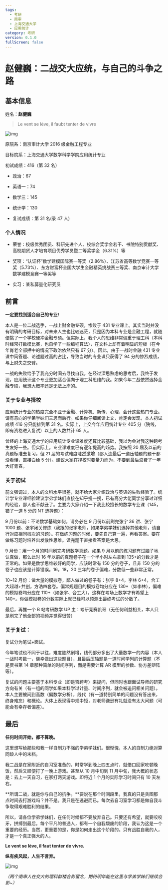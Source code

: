 ```yaml
---
tags:
  - 考研
  - 南审
  - 上海交通大学
  - 应用统计
category: 考研
version: 0.1.0
fullScreen: false
---
```


# 赵健巍：二战交大应统，与自己的斗争之路

## 基本信息

姓名：**赵健巍**

> Le vent se lève, il faubt tenter de vivre

![img](https://mark-vue-oss.oss-cn-hangzhou.aliyuncs.com/wpsqRu6cR.png)

原院系：南京审计大学 2016 级金融工程专业

目标院系：上海交通大学数学科学学院应用统计专业

初试成绩：416（第 32 名）

- 政治：67

- 英语一：74

- 数学三：145

- 统计学：130

- 复试成绩：第 31 名(录 47 人)

### 个人情况

- 荣誉：校级优秀团员、科研先进个人、校综合奖学金若干、书院特别贡献奖、高校期货人才培育项目优秀学员暨二等奖学金（6.31%）等

- 奖项：“认证杯”数学建模国际赛一等奖（2.86%）、江苏省高等数学竞赛一等奖（5.73%）、东方财富杯全国大学生金融精英挑战赛三等奖、南京审计大学数学建模竞赛一等奖等

- 实习：某私募量化研究员

## 前言

**一定要找到适合自己的专业!**

本人是一位二战选手，一战上财金融专硕，惨败于 431 专业课上。其实当时并没有明确的考研目标，对未来人生也比较迷茫，只是因为本科专业是金融工程，就随便挑了一个学校硬冲金融专硕。但实际上，我个人的思维非常偏重于理工科（本科时经常打数模比赛，也自学了一些编程算法），在文科上却有着明显的短板（在今年肖老全部押中的情况下政治依然只有 67 分）。因此，由于一战时金融 431 专业课中简答题、论述题过高的占比，导致当时的专业课只获得了 94 分的惨烈成绩，与上财失之交臂。

一战的失败给予了我充分时间去寻找自我。在经过深思熟虑的思考后，我终于发现，应用统计这个专业更加适合偏向于理工科思维的我。如果今年二战依然选择金融专硕，我想大概率还是无法上岸的。

### 关于专业与择校

应用统计专业的热度完全不亚于金融、计算机、新传、心理、会计这些热门专业。请有意向的学弟学妹们三思而后行。如果你仔细阅读上文，肯定会发现，本人初试成绩 416 分只能排到第 31 名。实际上，上交今年应用统计专业 405 分（院线，即有资格进入复试）以上的人数共计 65 人。

曾经的上海交通大学的应用统计专业课难度还算比较基础，我以为会对我这种跨考生友好一些。但实际上，专业课难度已有逐年提高的趋势。我按照 20 届及以前的真题标准去复习，但 21 届的考试难度陡然激增（鄙人连最后一道压轴题的题干都没看懂，直接白给 5 分）。建议大家在择校时要量力而为，不要到最后浪费了一年大好青春。

### 关于初试

前文强调过，本人的文科水平很差，就不给大家介绍政治与英语的失败经验了。统计学专业课经验建议学弟学妹们直接在知乎搜一搜，已有高分大佬同学分享过详细的经验，鄙人也不献丑了。主要为大家介绍一下我比较擅长的数学专业课（145，错了一道 5 分的 NT 选择题）：

9 月份以前：不论数学基础如何，请务必在 9 月份以前刷完张宇 36 讲、张宇 1000 题、张宇闭关修炼（我跟的张宇老师，如果学弟学妹们选择其他老师，请自行对应相同档次的习题）。在做练习题的时候，要先自己算一遍，再看答案。要在做练习题时培养出发散性思维。读完题干直接看答案是大忌。

9 月份：用一个月的时间刷完考研数学真题。如果 9 月以前的练习题有过脑子地认真做，那么此时 16 年以前的真题卷子在一个半小时左右拿到 135+的分数才是正常的。如果是数学思维较好的同学，应该时常有 150 分的卷子，且非 150 分的卷子也应该是计算错误。16，18，20 三年的卷子偏难，分数低一些非常正常。

10~12 月份：做大量的模拟卷，鄙人做过的卷子有：张宇 8+4，李林 6+4，合工大超越+共创，方浩四套卷。偏常规题目的模拟卷均分应在 130+（如李林），偏难的模拟卷均分应在 110+（如张宇、合工大），这样在考场上数学才有希望上 140+。你做模拟卷的分数实际上就已经可以预测出最终考试的分数了。

最后，再推一个 B 站考研数学 UP 主：考研竞赛凯哥（无任何利益相关，本人只是刷完了他全部的视频并觉得很赞）

### 关于复试：

复试分为笔试+面试。

今年笔试也不同于以往，难度陡然剧增，线代部分多出了大量数学一的内容（本人一战时考数一，侥幸做出这些题目），且最后压轴题是一道时间学列的计算题（不是贾书第 14 章那种简单的时间序列，而是需要计算 AR 模型的参数、协方差矩阵等）。

复试的问题主要基于本科专业（即是否跨考）来提问，但同时也跟面试导师的研究方向有关（有一组的同学如果本科学过计量、时间序列，就会被追问相关问题）。本人主要被问到高数（偏数学分析），线代（有一道特别简单的问题没有答出来，终身难忘）和概论。大体上表现得中规中矩，对老师谦逊有礼就没有太大问题（可能会有幸存者偏差）。

## 最后

**任何时间开始，都不算晚。**

这里想写给那些和我一样自制力不强的学弟学妹们。很惭愧，本人的自制力绝对算同龄人中的末档。

我二战是在家附近的自习室准备的，时常学到晚上四五点时，就借口回家吃顿晚饭，然后又顺便打了一晚上游戏。甚至从 10 月中旬到 11 月中旬，我大概的状态是：去上一天自习，在家打两天游戏。即将近 1 个月的实际学习时间只有 10 天左右。

**所谓二战，就是你与自己的抗争。**要说在那个时间段里，我真的只是贪图那点时间去打游戏吗？并不是。我只是在逃避而已。每次去自习室学习都是做自我斗争取得艰难胜利的结果。

所以，请各位学弟学妹们，在任何时候都不要放弃自己。只要还有希望，就要咬咬牙，拼搏到最后。每个平凡的普通人，都有一个自我颓废的阶段，我认为这是一个重要的经历。当然，更重要的是，你是如何走出这个阶段的。只有战胜自我的人，才是一个真正强大的人。

**Le vent se lève, il faut tenter de vivre.**

**纵有疾风起，人生不言弃。**

![img](https://mark-vue-oss.oss-cn-hangzhou.aliyuncs.com/wpsu78WcX.png)

_（两个南审人在交大的理科群楼合影留念，期待明年能在这里与学弟学妹们继续合影~）_
